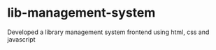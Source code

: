 # lib-management-system
Developed a library management system frontend using html, css and javascript
